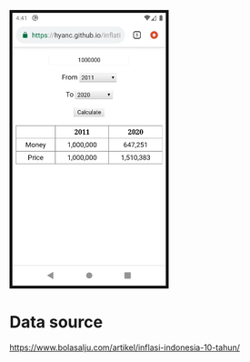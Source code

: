 ![inflation](https://raw.githubusercontent.com/hyanc/inflation/master/preview.png)

# Data source
https://www.bolasalju.com/artikel/inflasi-indonesia-10-tahun/
